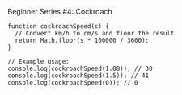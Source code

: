 Beginner Series #4: Cockroach

    function cockroachSpeed(s) {
      // Convert km/h to cm/s and floor the result
      return Math.floor(s * 100000 / 3600);
    }
    
    // Example usage:
    console.log(cockroachSpeed(1.08)); // 30
    console.log(cockroachSpeed(1.5)); // 41
    console.log(cockroachSpeed(0)); // 0
